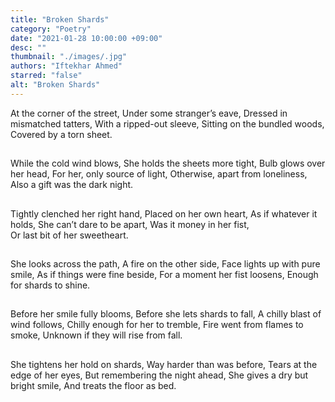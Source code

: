 ```yaml
---
title: "Broken Shards"
category: "Poetry"
date: "2021-01-28 10:00:00 +09:00"
desc: ""
thumbnail: "./images/.jpg"
authors: "Iftekhar Ahmed"
starred: "false"
alt: "Broken Shards"
---
```


At the corner of the street,
Under some stranger’s eave,
Dressed in mismatched tatters,
With a ripped-out sleeve,
Sitting on the bundled woods,
Covered by a torn sheet.
##                                              
While the cold wind blows,
She holds the sheets more tight,
Bulb glows over her head,
For her, only source of light,
Otherwise, apart from loneliness,
Also a gift was the dark night.
##                                                 
Tightly clenched her right hand,
Placed on her own heart,
As if whatever it holds,
She can’t dare to be apart,
Was it money in her fist,                 
Or last bit of her sweetheart.                
##                                               
She looks across the path,
A fire on the other side,
Face lights up with pure smile,
As if things were fine beside,
For a moment her fist loosens,
Enough for shards to shine.
##                                      
Before her smile fully blooms,
Before she lets shards to fall,
A chilly blast of wind follows,
Chilly enough for her to tremble,
Fire went from flames to smoke,
Unknown if they will rise from fall.
##                        
She tightens her hold on shards,
Way harder than was before,
Tears at the edge of her eyes,
But remembering the night ahead,
She gives a dry but bright smile,
And treats the floor as bed.